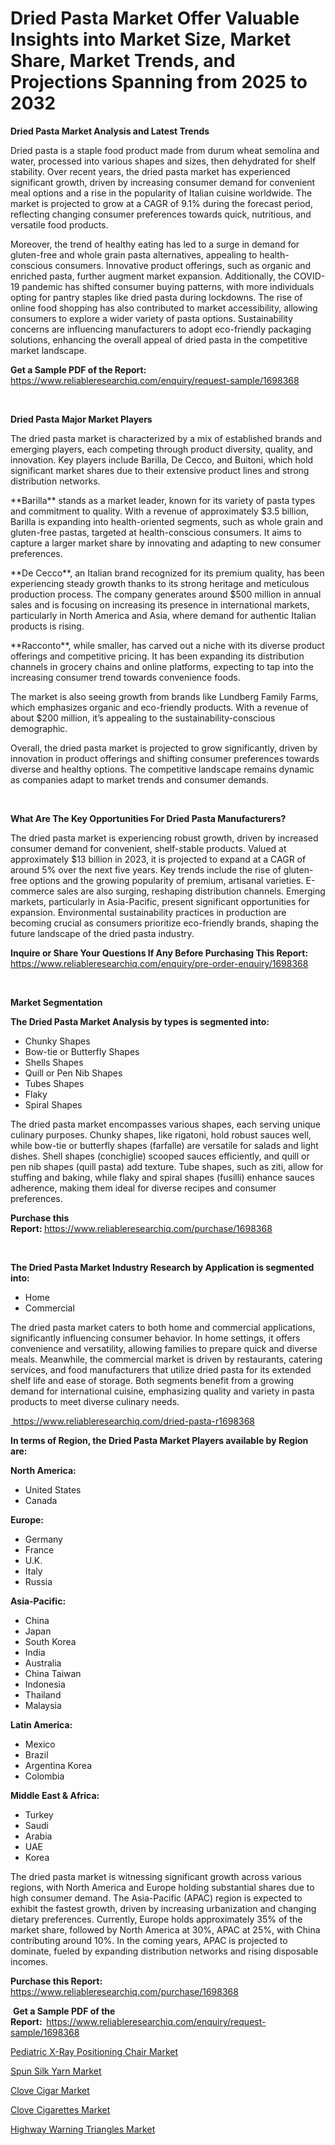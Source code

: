 <p><h1>Dried Pasta Market Offer Valuable Insights into Market Size, Market Share, Market Trends, and Projections Spanning from 2025 to 2032</h1></p><p><strong>Dried Pasta Market Analysis and Latest Trends</strong></p>
<p><p>Dried pasta is a staple food product made from durum wheat semolina and water, processed into various shapes and sizes, then dehydrated for shelf stability. Over recent years, the dried pasta market has experienced significant growth, driven by increasing consumer demand for convenient meal options and a rise in the popularity of Italian cuisine worldwide. The market is projected to grow at a CAGR of 9.1% during the forecast period, reflecting changing consumer preferences towards quick, nutritious, and versatile food products. </p><p>Moreover, the trend of healthy eating has led to a surge in demand for gluten-free and whole grain pasta alternatives, appealing to health-conscious consumers. Innovative product offerings, such as organic and enriched pasta, further augment market expansion. Additionally, the COVID-19 pandemic has shifted consumer buying patterns, with more individuals opting for pantry staples like dried pasta during lockdowns. The rise of online food shopping has also contributed to market accessibility, allowing consumers to explore a wider variety of pasta options. Sustainability concerns are influencing manufacturers to adopt eco-friendly packaging solutions, enhancing the overall appeal of dried pasta in the competitive market landscape.</p></p>
<p><strong>Get a Sample PDF of the Report:&nbsp;</strong> <a href="https://www.reliableresearchiq.com/enquiry/request-sample/1698368?utm_campaign=1870&utm_medium=2&utm_source=Github&utm_content=ia&utm_term=27032025&utm_id=dried-pasta">https://www.reliableresearchiq.com/enquiry/request-sample/1698368</a></p>
<p>&nbsp;</p>
<p><strong>Dried Pasta Major Market Players</strong></p>
<p><p>The dried pasta market is characterized by a mix of established brands and emerging players, each competing through product diversity, quality, and innovation. Key players include Barilla, De Cecco, and Buitoni, which hold significant market shares due to their extensive product lines and strong distribution networks.</p><p>**Barilla** stands as a market leader, known for its variety of pasta types and commitment to quality. With a revenue of approximately $3.5 billion, Barilla is expanding into health-oriented segments, such as whole grain and gluten-free pastas, targeted at health-conscious consumers. It aims to capture a larger market share by innovating and adapting to new consumer preferences.</p><p>**De Cecco**, an Italian brand recognized for its premium quality, has been experiencing steady growth thanks to its strong heritage and meticulous production process. The company generates around $500 million in annual sales and is focusing on increasing its presence in international markets, particularly in North America and Asia, where demand for authentic Italian products is rising.</p><p>**Racconto**, while smaller, has carved out a niche with its diverse product offerings and competitive pricing. It has been expanding its distribution channels in grocery chains and online platforms, expecting to tap into the increasing consumer trend towards convenience foods.</p><p>The market is also seeing growth from brands like Lundberg Family Farms, which emphasizes organic and eco-friendly products. With a revenue of about $200 million, it’s appealing to the sustainability-conscious demographic. </p><p>Overall, the dried pasta market is projected to grow significantly, driven by innovation in product offerings and shifting consumer preferences towards diverse and healthy options. The competitive landscape remains dynamic as companies adapt to market trends and consumer demands.</p></p>
<p>&nbsp;</p>
<p><strong>What Are The Key Opportunities For Dried Pasta Manufacturers?</strong></p>
<p><p>The dried pasta market is experiencing robust growth, driven by increased consumer demand for convenient, shelf-stable products. Valued at approximately $13 billion in 2023, it is projected to expand at a CAGR of around 5% over the next five years. Key trends include the rise of gluten-free options and the growing popularity of premium, artisanal varieties. E-commerce sales are also surging, reshaping distribution channels. Emerging markets, particularly in Asia-Pacific, present significant opportunities for expansion. Environmental sustainability practices in production are becoming crucial as consumers prioritize eco-friendly brands, shaping the future landscape of the dried pasta industry.</p></p>
<p><strong>Inquire or Share Your Questions If Any Before Purchasing This Report:</strong> <a href="https://www.reliableresearchiq.com/enquiry/pre-order-enquiry/1698368?utm_campaign=1870&utm_medium=2&utm_source=Github&utm_content=ia&utm_term=27032025&utm_id=dried-pasta">https://www.reliableresearchiq.com/enquiry/pre-order-enquiry/1698368</a></p>
<p>&nbsp;</p>
<p><strong>Market Segmentation</strong></p>
<p><strong>The Dried Pasta Market Analysis by types is segmented into:</strong></p>
<p><ul><li>Chunky Shapes</li><li>Bow-tie or Butterfly Shapes</li><li>Shells Shapes</li><li>Quill or Pen Nib Shapes</li><li>Tubes Shapes</li><li>Flaky</li><li>Spiral Shapes</li></ul></p>
<p><p>The dried pasta market encompasses various shapes, each serving unique culinary purposes. Chunky shapes, like rigatoni, hold robust sauces well, while bow-tie or butterfly shapes (farfalle) are versatile for salads and light dishes. Shell shapes (conchiglie) scooped sauces efficiently, and quill or pen nib shapes (quill pasta) add texture. Tube shapes, such as ziti, allow for stuffing and baking, while flaky and spiral shapes (fusilli) enhance sauces adherence, making them ideal for diverse recipes and consumer preferences.</p></p>
<p><strong>Purchase this Report:&nbsp;</strong><a href="https://www.reliableresearchiq.com/purchase/1698368?utm_campaign=1870&utm_medium=2&utm_source=Github&utm_content=ia&utm_term=27032025&utm_id=dried-pasta">https://www.reliableresearchiq.com/purchase/1698368</a></p>
<p>&nbsp;</p>
<p><strong>The Dried Pasta Market Industry Research by Application is segmented into:</strong></p>
<p><ul><li>Home</li><li>Commercial</li></ul></p>
<p><p>The dried pasta market caters to both home and commercial applications, significantly influencing consumer behavior. In home settings, it offers convenience and versatility, allowing families to prepare quick and diverse meals. Meanwhile, the commercial market is driven by restaurants, catering services, and food manufacturers that utilize dried pasta for its extended shelf life and ease of storage. Both segments benefit from a growing demand for international cuisine, emphasizing quality and variety in pasta products to meet diverse culinary needs.</p></p>
<p><a href="https://www.reliableresearchiq.com/dried-pasta-r1698368?utm_campaign=1870&utm_medium=2&utm_source=Github&utm_content=ia&utm_term=27032025&utm_id=dried-pasta">&nbsp;https://www.reliableresearchiq.com/dried-pasta-r1698368</a></p>
<p><strong>In terms of Region, the Dried Pasta Market Players available by Region are:</strong></p>
<p>
    <p> <strong> North America: </strong>
        <ul>
            <li>United States</li>
            <li>Canada</li>
        </ul>
        </p> 
    <p> <strong> Europe: </strong>
        <ul>
            <li>Germany</li>
            <li>France</li>
            <li>U.K.</li>
            <li>Italy</li>
            <li>Russia</li>
        </ul>
        </p> 
    <p> <strong> Asia-Pacific: </strong>
        <ul>
            <li>China</li>
            <li>Japan</li>
            <li>South Korea</li>
            <li>India</li>
            <li>Australia</li>
            <li>China Taiwan</li>
            <li>Indonesia</li>
            <li>Thailand</li>
            <li>Malaysia</li>
        </ul>
        </p> 
    <p> <strong> Latin America: </strong>
        <ul>
            <li>Mexico</li>
            <li>Brazil</li>
            <li>Argentina Korea</li>
            <li>Colombia</li>
        </ul>
        </p> 
    <p> <strong> Middle East & Africa: </strong>
        <ul>
            <li>Turkey</li>
            <li>Saudi</li>
            <li>Arabia</li>
            <li>UAE</li>
            <li>Korea</li>
        </ul>
    </p>
    </p>
<p><p>The dried pasta market is witnessing significant growth across various regions, with North America and Europe holding substantial shares due to high consumer demand. The Asia-Pacific (APAC) region is expected to exhibit the fastest growth, driven by increasing urbanization and changing dietary preferences. Currently, Europe holds approximately 35% of the market share, followed by North America at 30%, APAC at 25%, with China contributing around 10%. In the coming years, APAC is projected to dominate, fueled by expanding distribution networks and rising disposable incomes.</p></p>
<p><strong>Purchase this Report: </strong><a href="https://www.reliableresearchiq.com/purchase/1698368?utm_campaign=1870&utm_medium=2&utm_source=Github&utm_content=ia&utm_term=27032025&utm_id=dried-pasta">https://www.reliableresearchiq.com/purchase/1698368</a></p>
<p>&nbsp;<strong>Get a Sample PDF of the Report:&nbsp;&nbsp;</strong><a href="https://www.reliableresearchiq.com/enquiry/request-sample/1698368?utm_campaign=1870&utm_medium=2&utm_source=Github&utm_content=ia&utm_term=27032025&utm_id=dried-pasta">https://www.reliableresearchiq.com/enquiry/request-sample/1698368</a></p>
<p><strong></strong></p>
<p><p><a href="https://github.com/saguegrody74/Market-Research-Report-List-1/blob/main/pediatric-x-ray-positioning-chair-market.md?utm_campaign=1870&utm_medium=2&utm_source=Github&utm_content=ia&utm_term=27032025&utm_id=dried-pasta">Pediatric X-Ray Positioning Chair Market</a></p><p><a href="https://github.com/marteyfito9/Market-Research-Report-List-1/blob/main/spun-silk-yarn-market.md?utm_campaign=1870&utm_medium=2&utm_source=Github&utm_content=ia&utm_term=27032025&utm_id=dried-pasta">Spun Silk Yarn Market</a></p><p><a href="https://github.com/denighoylen1/Market-Research-Report-List-1/blob/main/clove-cigar-market.md?utm_campaign=1870&utm_medium=2&utm_source=Github&utm_content=ia&utm_term=27032025&utm_id=dried-pasta">Clove Cigar Market</a></p><p><a href="https://github.com/tornapruttuz/Market-Research-Report-List-1/blob/main/clove-cigarettes-market.md?utm_campaign=1870&utm_medium=2&utm_source=Github&utm_content=ia&utm_term=27032025&utm_id=dried-pasta">Clove Cigarettes Market</a></p><p><a href="https://github.com/yuukoleuda/Market-Research-Report-List-1/blob/main/highway-warning-triangles-market.md?utm_campaign=1870&utm_medium=2&utm_source=Github&utm_content=ia&utm_term=27032025&utm_id=dried-pasta">Highway Warning Triangles Market</a></p></p>